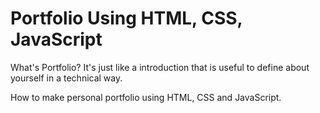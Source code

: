 # Portfolio Using HTML, CSS, JavaScript

What's Portfolio?
It's just like a introduction that is useful to define about yourself in a technical way.

How to make personal portfolio using HTML, CSS and JavaScript.
